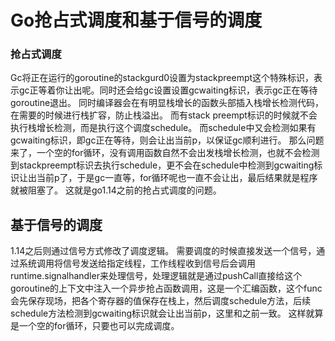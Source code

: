 # Go抢占式调度和基于信号的调度

### 抢占式调度

Gc将正在运行的goroutine的stackgurd0设置为stackpreempt这个特殊标识，表示gc正等着你让出呢。同时还会给gc设置设置gcwaiting标识，表示gc正在等待goroutine退出。
同时编译器会在有明显栈增长的函数头部插入栈增长检测代码，在需要的时候进行栈扩容，防止栈溢出。
而有stack preempt标识的时候就不会执行栈增长检测，而是执行这个调度schedule。
而schedule中又会检测如果有gcwaiting标识，即gc正在等待，则会让出当前p，以保证gc顺利进行。
那么问题来了，一个空的for循环，没有调用函数自然不会出发栈增长检测，也就不会检测到stackpreempt标识去执行schedule，更不会在schedule中检测到gcwaiting标识让出当前p了，于是gc一直等，for循环呢也一直不会让出，最后结果就是程序就被阻塞了。
这就是go1.14之前的抢占式调度的问题。

## 基于信号的调度

1.14之后则通过信号方式修改了调度逻辑。
需要调度的时候直接发送一个信号，通过系统调用将信号发送给指定线程，工作线程收到信号后会调用runtime.signalhandler来处理信号，处理逻辑就是通过pushCall直接给这个goroutine的上下文中注入一个异步抢占函数调用，这是一个汇编函数，这个func会先保存现场，把各个寄存器的值保存在栈上，然后调度schedule方法，后续schedule方法检测到gcwaiting标识就会让出当前p，这里和之前一致。
这样就算是一个空的for循环，只要也可以完成调度。